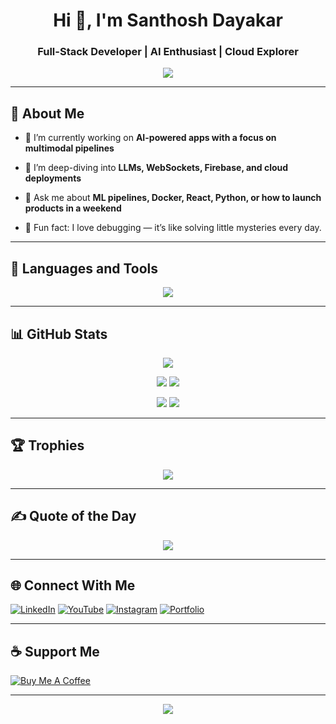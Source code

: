 <h1 align="center">Hi 👋, I'm Santhosh Dayakar </h1>
<h3 align="center">Full-Stack Developer | AI Enthusiast | Cloud Explorer</h3>

<p align="center">
  <img src="https://readme-typing-svg.herokuapp.com?font=Fira+Code&pause=1000&color=40FFBF&width=435&lines=Welcome+to+my+hub!;Building+projects+that+solve+real+problems;Learning+something+new+every+day!" />
</p>

---

## 🧠 About Me

- 🔭 I’m currently working on **AI-powered apps with a focus on multimodal pipelines**

- 🌱 I’m deep-diving into **LLMs, WebSockets, Firebase, and cloud deployments**

- 💬 Ask me about **ML pipelines, Docker, React, Python, or how to launch products in a weekend**

- 🧪 Fun fact: I love debugging — it’s like solving little mysteries every day.

---

## 🔧 Languages and Tools

<div align="center">
  <img src="https://skillicons.dev/icons?i=python,java,js,ts,html,css,react,nextjs,nodejs,express,mongodb,mysql,postgres,firebase,aws,gcp,docker,git,kubernetes,tensorflow,pytorch,vscode,figma&theme=dark" />
</div>

---


## 📊 GitHub Stats

<p align="center">
  <img src="https://github-profile-summary-cards.vercel.app/api/cards/profile-details?username=S-15-77&theme=github_dark" />
</p>

<p align="center">
  <img src="https://github-profile-summary-cards.vercel.app/api/cards/repos-per-language?username=S-15-77&theme=github_dark" />
  <img src="https://github-profile-summary-cards.vercel.app/api/cards/most-commit-language?username=S-15-77&theme=github_dark" />
</p>

<p align="center">
  <img src="https://github-profile-summary-cards.vercel.app/api/cards/stats?username=S-15-77&theme=github_dark" />
  <img src="https://github-profile-summary-cards.vercel.app/api/cards/productive-time?username=S-15-77&theme=github_dark&utcOffset=8" />
</p>

---

## 🏆 Trophies

<p align="center">
  <img src="https://github-profile-trophy.vercel.app/?username=S-15-77&theme=gruvbox&no-frame=true&no-bg=true&margin-w=4" />
</p>

---

## ✍️ Quote of the Day

<p align="center">
  <img src="https://quotes-github-readme.vercel.app/api?type=horizontal&theme=dark" />
</p>

---

## 🌐 Connect With Me

[![LinkedIn](https://img.shields.io/badge/LinkedIn-%230077B5.svg?style=for-the-badge&logo=linkedin&logoColor=white)](https://linkedin.com/in/santhosh-dayakar-45aab6202/)
[![YouTube](https://img.shields.io/badge/YouTube-%23FF0000.svg?style=for-the-badge&logo=YouTube&logoColor=white)](https://www.youtube.com/channel/UCXzVuptoIlka0mSXp0GbaRw)
[![Instagram](https://img.shields.io/badge/Instagram-%23E4405F.svg?style=for-the-badge&logo=Instagram&logoColor=white)](https://www.instagram.com/sandiz.de/)
[![Portfolio](https://img.shields.io/badge/Portfolio-%2312100E.svg?style=for-the-badge&logo=firefox&logoColor=white)]([https://santhoshdayakar.dev](https://santhoshdayakar.vercel.app/))

---

## ☕ Support Me

[![Buy Me A Coffee](https://img.shields.io/badge/Buy%20Me%20a%20Coffee-%23FFDD00.svg?style=for-the-badge&logo=buy-me-a-coffee&logoColor=black)](https://www.buymeacoffee.com/santhoshdaya)

---

<p align="center">
  <img src="https://komarev.com/ghpvc/?username=S-15-77&label=Profile+views&color=40ffbf&style=flat" />
</p>
